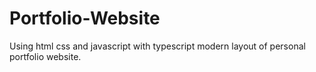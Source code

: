 # Portfolio-Website
Using html css and javascript with typescript modern layout of personal portfolio website.
